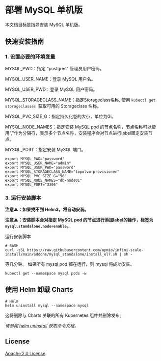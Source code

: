 # 部署 MySQL 单机版

本文档目标是指导安装 MySQL 单机版。

## 快速安装指南

### 1. 设置必要的环境变量

MYSQL_PWD：指定 "postgres" 管理员用户密码。

MYSQL_USER_NAME：登录 MySQL 用户名。

MYSQL_USER_PWD：登录 MySQL 用户密码。

MYSQL_STORAGECLASS_NAME：指定Storageclass名称, 使用 ```kubectl get storageclasses ```获取可用的 Storageclass 名称。

MYSQL_PVC_SIZE_G：指定持久化卷的大小，单位为Gi。

MYSQL_NODE_NAMES：指定安装 MySQL pod 的节点名称，节点名称可以使用","作为分隔符，表示多个节点名称，安装程序会对节点进行label固定安装节点。

MYSQL_PORT：指定安装 MySQL 端口。

```console
export MYSQL_PWD='password'
export MYSQL_USER_NAME="admin"
export MYSQL_USER_PWD='password'
export MYSQL_STORAGECLASS_NAME="topolvm-provisioner"
export MYSQL_PVC_SIZE_G="50"
export MYSQL_NODE_NAMES="db-node01"
export MYSQL_PORT="3306"
```

### 3. 运行安装脚本

**注意⚠️：如果找不到 Helm3，将自动安装。**

**注意⚠️：安装脚本会对指定 MySQL pod 的节点进行添加label的操作，标签为 ```mysql.standalone.node=enable```。**

运行安装脚本
```console
# BASH
curl -sSL https://raw.githubusercontent.com/upmio/infini-scale-install/main/addons/mysql_standalone/install_el7.sh | sh -
```

等几分钟。 如果所有 mysql pod 都在运行，则 mysql 将成功安装。

```console
kubectl get --namespace mysql pods -w
```

## 使用 Helm 卸载 Charts

```console
# Helm
helm uninstall mysql --namespace mysql
```

这将删除与 Charts 关联的所有 Kubernetes 组件并删除发布。

_请参阅 [helm uninstall](https://helm.sh/docs/helm/helm_uninstall/) 获取命令文档。_

## License

<!-- Keep full URL links to repo files because this README syncs from main to gh-pages.  -->
[Apache 2.0 License](https://raw.githubusercontent.com/upmio/infini-scale-install/main/LICENSE).
